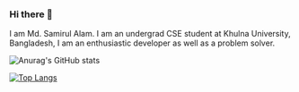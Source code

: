 ### Hi there 👋

I am Md. Samirul Alam. I am an undergrad CSE student at Khulna University,
Bangladesh, I am an enthusiastic developer as well as a problem
solver.

![Anurag's GitHub stats](https://github-readme-stats.vercel.app/api?username=SamirulAlam&show_icons=true&theme=dracula)

[![Top Langs](https://github-readme-stats.vercel.app/api/top-langs/?username=SamirulAlam)](https://github.com/anuraghazra/github-readme-stats)

<!--
**SamirulAlam/SamirulAlam** is a ✨ _special_ ✨ repository because its `README.md` (this file) appears on your GitHub profile.

Here are some ideas to get you started:

- 🔭 I’m currently working on ...
- 🌱 I’m currently learning ...
- 👯 I’m looking to collaborate on ...
- 🤔 I’m looking for help with ...
- 💬 Ask me about ...
- 📫 How to reach me: ...
- 😄 Pronouns: ...
- ⚡ Fun fact: ...
-->
